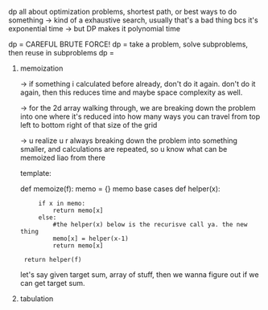 dp all about optimization problems, shortest path, or best ways to do something
-> kind of a exhaustive search, usually that's a bad thing bcs it's exponential time
    -> but DP makes it polynomial time

dp = CAREFUL BRUTE FORCE!
dp = take a problem, solve subproblems, then reuse in subproblems
dp = 

1. memoization

    -> if something i calculated before already, don't do it again. don't do it again, then this reduces time and maybe space complexity as well.

    -> for the 2d array walking through, we are breaking down the problem into one where it's reduced into how many ways you can travel from top left to bottom right of that size of the grid
    
    -> u realize u r always breaking down the problem into something smaller, and calculations are repeated, so u know what can be memoized liao from there


    template:

    def memoize(f):
        memo = {}
        memo base cases
        def helper(x):

            if x in memo:
                return memo[x]
            else:
                #the helper(x) below is the recurisve call ya. the new thing
                memo[x] = helper(x-1)
                return memo[x]

        return helper(f)



    let's say given target sum, array of stuff, then we wanna figure out if we can get target sum.

    



2. tabulation


 